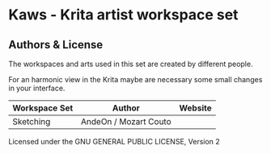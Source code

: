 Kaws - Krita artist workspace set
=================================

Authors & License
-----------------

The workspaces and arts used in this set are created by different people.

For an harmonic view in the Krita maybe are necessary some small changes in your interface.


| Workspace Set    |  Author                | Website
| ---------------- | ---------------------- | -------------------------------------------
| Sketching        | AndeOn / Mozart Couto  | 


Licensed under the GNU GENERAL PUBLIC LICENSE, Version 2
